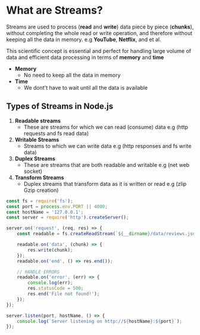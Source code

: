 # What are Streams?

Streams are used to process (**read** and **write**) data piece by piece (**chunks**), without completing the whole read or write operation, and therefore without keeping all the data in memory. e.g **YouTube**, **Netflix**, and et al.

This scientific concept is essential and perfect for handling large volume of data and efficient data processing in terms of **memory** and **time**

- **Memory**
  - No need to keep all the data in memory
- **Time**
  - We dont't have to wait until all the data is available

## Types of Streams in Node.js

1. **Readable streams**
   - These are streams for which we can read (consume) data e.g (http requests and fs read data)
2. **Writable Streams**
   - Streams to which we can write data e.g (http responses and fs write data)
3. **Duplex Streams**
   - These are streams that are both readable and writable e.g (net web socket)
4. **Transform Streams**
   - Duplex streams that transform data as it is written or read e.g (zlip Gzip creation)

```javascript
const fs = require('fs');
const port = process.env.PORT || 4000;
const hostName = '127.0.0.1';
const server = require('http').createServer();

server.on('request', (req, res) => {
	const readable = fs.createReadStream(`${__dirname}/data/reviews.json`);

	readable.on('data', (chunk) => {
		res.write(chunk);
	});
	readable.on('end', () => res.end());

	// HANDLE ERRORS
	readable.on('error', (err) => {
		console.log(err);
		res.statusCode = 500;
		res.end('File not found!');
	});
});

server.listen(port, hostName, () => {
	console.log(`Server listening on http://${hostName}:${port}`);
});
```
